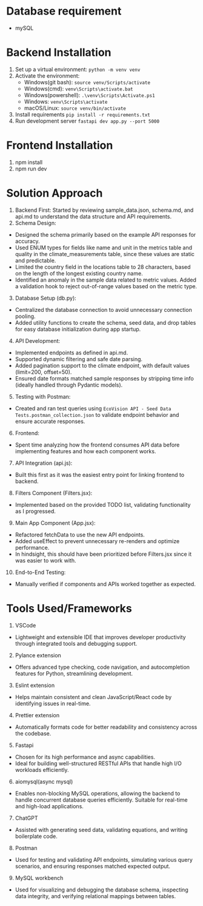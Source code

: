 
# Database requirement
- mySQL

# Backend Installation
1. Set up a virtual environment: `python -m venv venv`
2. Activate the environment:
    - Windows(git bash): `source venv/Scripts/activate`
    - Windows(cmd): `venv\Scripts\activate.bat`
    - Windows(powershell): `.\venv\Scripts\Activate.ps1`
    - Windows: `venv\Scripts\activate`
    - macOS/Linux: `source venv/bin/activate`
3. Install requirements `pip install -r requirements.txt`
4. Run development server `fastapi dev app.py --port 5000`

# Frontend Installation
1. npm install
2. npm run dev

# Solution Approach
1. Backend First:
   Started by reviewing sample_data.json, schema.md, and api.md to understand the data structure and API requirements.
2. Schema Design:
 - Designed the schema primarily based on the example API responses for accuracy.
 - Used ENUM types for fields like name and unit in the metrics table and quality in the climate_measurements table, since these values are static and predictable.
 - Limited the country field in the locations table to 28 characters, based on the length of the longest existing country name.
 - Identified an anomaly in the sample data related to metric values. Added a validation hook to reject out-of-range values based on the metric type.
3. Database Setup (db.py):
 - Centralized the database connection to avoid unnecessary connection pooling.
 - Added utility functions to create the schema, seed data, and drop tables for easy database initialization during app startup.
4. API Development:
 - Implemented endpoints as defined in api.md.
 - Supported dynamic filtering and safe date parsing.
 - Added pagination support to the climate endpoint, with default values (limit=200, offset=50).
 - Ensured date formats matched sample responses by stripping time info (ideally handled through Pydantic models).
5. Testing with Postman:
 - Created and ran test queries using `EcoVision API - Seed Data Tests.postman_collection.json` to validate endpoint behavior and ensure accurate responses.
6. Frontend:
 - Spent time analyzing how the frontend consumes API data before implementing features and how each component works.
7. API Integration (api.js):
 - Built this first as it was the easiest entry point for linking frontend to backend.
8. Filters Component (Filters.jsx):
 - Implemented based on the provided TODO list, validating functionality as I progressed.
9. Main App Component (App.jsx):
 - Refactored fetchData to use the new API endpoints.
 - Added useEffect to prevent unnecessary re-renders and optimize performance.
 - In hindsight, this should have been prioritized before Filters.jsx since it was easier to work with.
10. End-to-End Testing:
 - Manually verified if components and APIs worked together as expected.

# Tools Used/Frameworks
1. VSCode
 - Lightweight and extensible IDE that improves developer productivity through integrated tools and debugging support.
2. Pylance extension
 - Offers advanced type checking, code navigation, and autocompletion features for Python, streamlining development.
3. Eslint extension
 - Helps maintain consistent and clean JavaScript/React code by identifying issues in real-time.
4. Prettier extension
 - Automatically formats code for better readability and consistency across the codebase.
5. Fastapi
 - Chosen for its high performance and async capabilities.
 - Ideal for building well-structured RESTful APIs that handle high I/O workloads efficiently.
6. aiomysql(async mysql)
 - Enables non-blocking MySQL operations, allowing the backend to handle concurrent database queries efficiently. Suitable for real-time and high-load applications.
7. ChatGPT
 - Assisted with generating seed data, validating equations, and writing boilerplate code.
8. Postman
 - Used for testing and validating API endpoints, simulating various query scenarios, and ensuring responses matched expected output.
9. MySQL workbench
 - Used for visualizing and debugging the database schema, inspecting data integrity, and verifying relational mappings between tables.